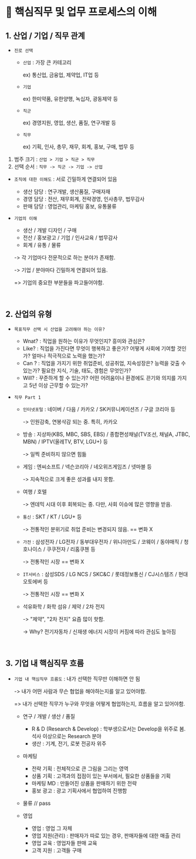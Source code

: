# 📖 핵심직무 및 업무 프로세스의 이해

## 1. 산업 / 기업 / 직무 관계

  * `진로 선택`
    * `산업` : 가장 큰 카테고리
      
      ex) 통신업, 금융업, 제약업, IT업 등
      
    * `기업`
      
      ex) 한미약품, 유한양행, 녹십자, 광동제약 등
      
    * `직군`
      
      ex) 경영지원, 영업, 생산, 품질, 연구개발 등
      
    * `직무`
   
      ex) 기획, 인사, 총무, 재무, 회계, 홍보, 구매, 법무 등

    
  1) 범주 크기 : `산업 > 기업 > 직군 > 직무`
  2) 선택 순서 : `직무 -> 직군 -> 기업 -> 산업`
     

  * `조직에 대한 이해도` : 서로 긴밀하게 연결되어 있음
    * 생산 담당 : 연구개발, 생산품질, 구매자재
    * 경영 담당 : 전산, 재무회계, 전략경영, 인사총무, 법무감사
    * 판매 담당 : 영업관리, 마케팅 홍보, 유통물류
   
  * `기업의 이해`
    * 생산 / 개발 디자인 / 구매
    * 전산 / 홍보광고 / 기업 / 인사교육 / 법무감사
    * 회계 / 유통 / 물류
   
    -> 각 기업마다 전문적으로 하는 분야가 존재함.

    -> 기업 / 분야마다 긴밀하게 연결되어 있음.

    => 기업의 중요한 부분들을 파고들어야함.
    
<br>
    
## 2. 산업의 유형

  * `목표직무 선택 시 산업을 고려해야 하는 이유?`
    * Wnat? : 직업을 원하는 이유가 무엇인지? 흥미와 관심은?
    * Like? : 직업을 가진다면 무엇이 행복하고 좋은가? 어떻게 사회에 기여할 것인가? 얼마나 적극적으로 노력을 했는가?
    * Can ? : 직업을 가지기 위한 취업준비, 성공취업, 지속성장은? 능력을 갖출 수 있는가? 필요한 지식, 기술, 태도, 경험은 무엇인가?
    * Will? : 꾸준하게 할 수 있는가? 어떤 어려움이나 환경에도 끈기와 의지를 가지고 5년 이상 근무할 수 있는가?
   
  * `직무 Part 1`
    * `인터넷포털` : 네이버 / 다음 / 카카오 / SK커뮤니케이션즈 / 구글 코리아 등
      
      -> 인원감축, 연봉삭감 되는 중. 특히, 카카오
    * 방송 : 지상파(KBS, MBC, SBS, EBS) / 종합편성채널(TV조선, 채널A, JTBC, MBN) / IPTV(올레TV, BTV, LGU+) 등
      
      -> 일찍 준비하지 않으면 힘듦
    * 게임 : 엔씨소프트 / 넥슨코리아 / 네오위즈게임즈 / 넷마블 등
      
      -> 지속적으로 크게 좋은 성과를 내지 못함.
    * 여행 / 호텔
      
      -> 엔데믹 시대 이후 회복되는 중. 다만, 사회 이슈에 많은 영향을 받음.
    * `통신` : SKT / KT / LGU+ 등
      
      -> 전통적인 분위기로 취업 준비는 변경되지 않음. == 변화 X
    * `가전` : 삼성전자 / LG전자 / 동부대우전자 / 위니아만도 / 코웨이 / 동야매직 / 청호나이스 / 쿠쿠전자 / 리홈쿠첸 등
      
      -> 전통적인 시장 == 변화 X
    * `IT서비스` : 삼성SDS / LG NCS / SKC&C / 롯데정보통신 / CJ시스템즈 / 현대오토에버 등
      
      -> 전통적인 시장 == 변화 X
    * 석유화학 / 화학 섬유 / 제약 / 2차 전지
      
      -> "제약", "2차 전지" 요즘 많이 핫함.
      
      -> Why? 전기자동차 / 신재생 에너지 시장이 커짐에 따라 관심도 높아짐
      
<br>

## 3. 기업 내 핵심직무 흐름

 * `기업 내 핵심직무 흐름도`
   : 내가 선택한 직무만 이해하면 안 됨

   -> 내가 어떤 사람과 무슨 협업을 해야하는지를 알고 있어야함.

   => 내가 선택한 직무가 누구와 무엇을 어떻게 협업하는지, 흐름을 알고 있어야함.

   * 연구 / 개발 / 생산 / 품질
     * R & D (Research & Develop) : 학부생으로서는 Develop을 위주로 봄. 석사 이상으로는 Research 분야
     * 생산 : 기계, 전기, 로봇 전공자 위주
       
   * 마케팅
     * 전략 기획 : 전체적으로 큰 그림을 그리는 영역
     * 상품 기획 : 고객과의 접점이 있는 부서에서, 필요한 상품들을 기획
     * 마케팅 MD : 만들어진 상품을 판매하기 위한 전략
     * 홍보 광고 : 광고 기획사에서 협업하여 진행함
   * 물류 // pass
   * 영업
     * 영업 : 영업 그 자체
     * 영업 지원(관리) : 판매자가 따로 있는 경우, 판매자들에 대한 매출 관리
     * 영업 교육 : 영업자들 판매 교육
     * 고객 지원 : 고객들 구매
   
<br>

    
